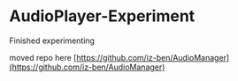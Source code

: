 # AudioPlayer-Experiment


Finished experimenting 

moved repo here [https://github.com/iz-ben/AudioManager](https://github.com/iz-ben/AudioManager)
